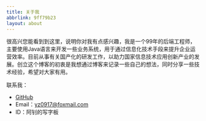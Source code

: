 ```yaml
---
title: 关于我
abbrlink: 9ff79b23
layout: about
---
```


很高兴您能看到到这里，说明你对我有点感兴趣，我是一个99年的后端工程师，主要使用Java语言来开发一些业务系统，用于通过信息化技术手段来提升企业运营效率。目前从事有关国产化的研发工作，以助力国家信息技术应用创新产业的发展。创立这个博客的初衷是我想通过博客来记录一些自己的想法，同时分享一些技术经验，希望对大家有用。

联系我：
- [GitHub](https://github.com/yangzhao917)
- Email：yz0917@foxmail.com
- ID：阿钊的写字板